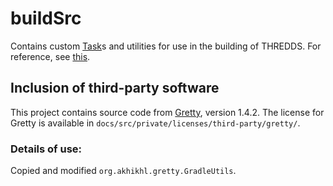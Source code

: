 # buildSrc

Contains custom [Task](https://docs.gradle.org/current/dsl/org.gradle.api.Task.html)s
and utilities for use in the building of THREDDS. For reference, see
[this](https://docs.gradle.org/current/userguide/organizing_build_logic.html#sec:build_sources).

## Inclusion of third-party software

This project contains source code from [Gretty](https://github.com/akhikhl/gretty), version 1.4.2.
The license for Gretty is available in `docs/src/private/licenses/third-party/gretty/`.

### Details of use:

Copied and modified `org.akhikhl.gretty.GradleUtils`.
